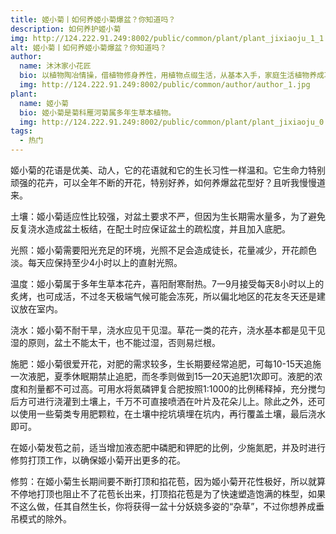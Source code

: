 ```yaml
---
title: 姬小菊丨如何养姬小菊爆盆？你知道吗？
description: 如何养护姬小菊
img: http://124.222.91.249:8002/public/common/plant/plant_jixiaoju_1_1.jfif
alt: 姬小菊丨如何养姬小菊爆盆？你知道吗？
author: 
  name: 沐沐家小花匠
  bio: 以植物陶冶情操，借植物修身养性，用植物点缀生活，从基本入手，家庭生活植物养成攻略。
  img: http://124.222.91.249:8002/public/common/author/author_1.jpg
plant: 
  name: 姬小菊
  bio: 姬小菊是菊科雁河菊属多年生草本植物。
  img: http://124.222.91.249:8002/public/common/plant/plant_jixiaoju_0.jfif
tags: 
  - 热门
---
```

<!-- ## 姬小菊丨如何养姬小菊爆盆？你知道吗？ -->

姬小菊的花语是优美、动人，它的花语就和它的生长习性一样温和。它生命力特别顽强的花卉，可以全年不断的开花，特别好养，如何养爆盆花型好？且听我慢慢道来。

土壤：姬小菊适应性比较强，对盆土要求不严，但因为生长期需水量多，为了避免反复浇水造成盆土板结，在配土时应保证盆土的疏松度，并且加入底肥。

光照：姬小菊需要阳光充足的环境，光照不足会造成徒长，花量减少，开花颜色淡。每天应保持至少4小时以上的直射光照。

温度：姬小菊属于多年生草本花卉，喜阳耐寒耐热。7一9月接受每天8小时以上的炙烤，也可成活，不过冬天极端气候可能会冻死，所以偏北地区的花友冬天还是建议放在室内。

浇水：姬小菊不耐干旱，浇水应见干见湿。草花一类的花卉，浇水基本都是见干见湿的原则，盆土不能太干，也不能过湿，否则易烂根。

施肥：姬小菊很爱开花，对肥的需求较多，生长期要经常追肥，可每10-15天追施一次液肥，夏季休眠期禁止追肥，而冬季则做到15—20天追肥1次即可。液肥的浓度和剂量都不可过高。可用水将氮磷钾复合肥按照1:1000的比例稀释掉，充分搅匀后方可进行浇灌到土壤上，千万不可直接喷洒在叶片及花朵儿上。除此之外，还可以使用一些菊类专用肥颗粒，在土壤中挖坑填埋在坑内，再行覆盖土壤，最后浇水即可。

在姬小菊发苞之前，适当增加液态肥中磷肥和钾肥的比例，少施氮肥，并及时进行修剪打顶工作，以确保姬小菊开出更多的花。

修剪：在姬小菊生长期间要不断打顶和掐花苞，因为姬小菊开花性极好，所以就算不停地打顶也阻止不了花苞长出来，打顶掐花苞是为了快速塑造饱满的株型，如果不这么做，任其自然生长，你将获得一盆十分妖娆多姿的“杂草”，不过你想养成垂吊模式的除外。
